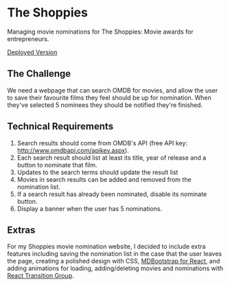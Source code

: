 # The Shoppies
Managing movie nominations for The Shoppies: Movie awards for entrepreneurs. 


[Deployed Version](https://the-shoppies-movie-nominations.herokuapp.com/)

## The Challenge 
We need a webpage that can search OMDB for movies, and allow the user to save their favourite films they feel should be up for nomination. When they've selected 5 nominees they should be notified they're finished.


## Technical Requirements
1. Search results should come from OMDB's API (free API key: http://www.omdbapi.com/apikey.aspx).
2. Each search result should list at least its title, year of release and a button to nominate that film.
3. Updates to the search terms should update the result list
4. Movies in search results can be added and removed from the nomination list.
5. If a search result has already been nominated, disable its nominate button.
6. Display a banner when the user has 5 nominations.

## Extras
For my Shoppies movie nomination website, I decided to include extra features including saving the nomination list in the case that the user leaves the page, creating a polished design with CSS, [MDBootstrap for React](https://mdbootstrap.com/docs/b5/react/), and adding animations for loading, adding/deleting movies and nominations with [React Transition Group](https://reactcommunity.org/react-transition-group/). 
